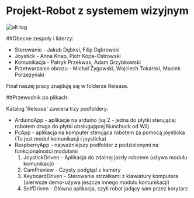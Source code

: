 ﻿# Projekt-Robot z systemem wizyjnym

![alt tag](https://github.com/pkprzekwas/Projekt-RI/blob/master/Resources/robot.jpg)

##Obecne zespoły i liderzy:

* Sterowanie - Jakub Dębksi, Filip Dąbrowski
* Joystick - Anna Knap, Piotr Kopa-Ostrowski
* Komunikacja - Patryk Przekwas, Adam Grzybkowski
* Przetwarzanie obrazu - Michał Żygowski, Wojciech Tokarski, Maciek Porzeżyński

Finał naszej pracy znajduję się w folderze Release.

##Przewodnik po plikach:

Katalog 'Release' zawiera trzy podfoldery:
* ArduinoApp - aplikacje na arduino (są 2 - jedna do płytki sterującej robotem druga do płytki obsługującej Nunchuck od Wii)
* PcApp - aplikacja na komputer sterująca robotem za pomocą joysticka (Tu jest moduł komunikacji i joysticka)
* RaspberryApp - najważniejszy podfolder z podzielonymi na funkcjonalności modułami
  1. JoystickDriven - Aplikacja do zdalnej jazdy robotem (używa modułu komunikacji)
  2. CamPreview - Czysty podgląd z kamery
  3. KeyboardDriven - Sterowanie strzałkami z klawiatury komputera (pierwsze demo-używa jeszcze innego modułu komunikacji)
  4. SelfDriven - Główna aplikacja, czyli robot jadący sam przez korytarz 


